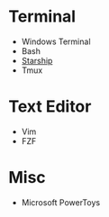 # Terminal
- Windows Terminal
- Bash
- [Starship](https://starship.rs/)
- Tmux

# Text Editor
- Vim
- FZF

# Misc
- Microsoft PowerToys
